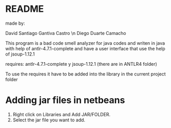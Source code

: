 # README

made by:

David Santiago Gantiva Castro \n
Diego Duarte Camacho

This program is a bad code smell analyzer for java codes and writen in java with help of antlr-4.7.1-complete and have a user interface that use the help of jsoup-1.12.1 

requires: antlr-4.7.1-complete y jsoup-1.12.1 (there are in ANTLR4 folder) 

To use the requires it have to be added into the library in the current project folder
# Adding jar files in netbeans

1) Right click on Libraries and Add JAR/FOLDER.
2) Select the jar file you want to add.
